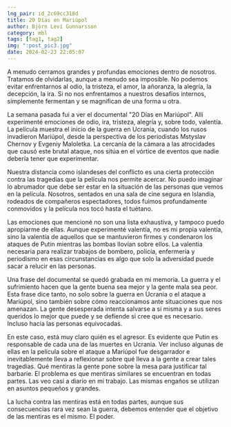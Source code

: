 ```yaml
---
lng_pair: id_2c69cc318d
title: 20 Días en Mariúpol
author: Björn Leví Gunnarsson
category: mbl
tags: [tag1, tag2]
img: ":post_pic3.jpg"
date: 2024-02-23 22:05:07
---
```


A menudo cerramos grandes y profundas emociones dentro de nosotros. Tratamos de olvidarlas, aunque a menudo sea imposible. No podemos evitar enfrentarnos al odio, la tristeza, el amor, la añoranza, la alegría, la decepción, la ira. Si no nos enfrentamos a nuestros desafíos internos, simplemente fermentan y se magnifican de una forma u otra.

La semana pasada fui a ver el documental "20 Días en Mariúpol". Allí experimenté emociones de odio, ira, tristeza, alegría y, sobre todo, valentía. La película muestra el inicio de la guerra en Ucrania, cuando los rusos invadieron Mariúpol, desde la perspectiva de los periodistas Mstyslav Chernov y Evgeniy Maloletka. La cercanía de la cámara a las atrocidades que causó este brutal ataque, nos sitúa en el vórtice de eventos que nadie debería tener que experimentar.

Nuestra distancia como islandeses del conflicto es una cierta protección contra las tragedias que la película nos permite acercar. No puedo imaginar lo abrumador que debe ser estar en la situación de las personas que vemos en la película. Nosotros, sentados en una sala de cine segura en Islandia, rodeados de compañeros espectadores, todos fuimos profundamente conmovidos y la película nos tocó hasta el tuétano.

Las emociones que mencioné no son una lista exhaustiva, y tampoco puedo apropiarme de ellas. Aunque experimenté valentía, no es mi propia valentía, sino la valentía de aquellos que se mantuvieron firmes y condenaron los ataques de Putin mientras las bombas llovían sobre ellos. La valentía necesaria para realizar trabajos de bombero, policía, enfermería y periodismo en esas circunstancias es algo que solo la adversidad puede sacar a relucir en las personas.

Una frase del documental se quedó grabada en mi memoria. La guerra y el sufrimiento hacen que la gente buena sea mejor y la gente mala sea peor. Esta frase dice tanto, no solo sobre la guerra en Ucrania o el ataque a Mariúpol, sino también sobre cómo reaccionamos ante situaciones que nos amenazan. La gente desesperada intenta salvarse a sí misma y a sus seres queridos lo mejor que puede y se defiende si cree que es necesario. Incluso hacia las personas equivocadas.

En este caso, está muy claro quién es el agresor. Es evidente que Putin es responsable de cada una de las muertes en Ucrania. Ver incluso algunas de ellas en la película sobre el ataque a Mariúpol fue desgarrador e inevitablemente lleva a reflexionar sobre qué lleva a la gente a crear tales tragedias. Qué mentiras la gente pone sobre la mesa para justificar tal barbarie. El problema es que mentiras similares se encuentran en todas partes. Las veo casi a diario en mi trabajo. Las mismas engaños se utilizan en asuntos pequeños y grandes.

La lucha contra las mentiras está en todas partes, aunque sus consecuencias rara vez sean la guerra, debemos entender que el objetivo de las mentiras es el mismo. El poder.
